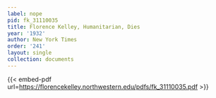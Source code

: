 ```yaml
---
label: nope
pid: fk_31110035
title: Florence Kelley, Humanitarian, Dies
year: '1932'
author: New York Times
order: '241'
layout: single
collection: documents
---
```



{{< embed-pdf url=https://florencekelley.northwestern.edu/pdfs/fk_31110035.pdf >}}